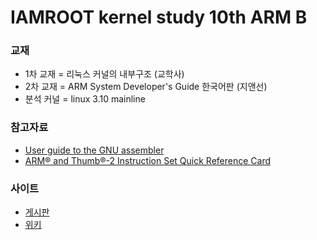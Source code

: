 IAMROOT kernel study 10th ARM B
===============================
### 교재
  * 1차 교재 = 리눅스 커널의 내부구조 (교학사)
  * 2차 교재 = ARM System Developer's Guide 한국어판 (지앤선)
  * 분석 커널 = linux 3.10 mainline

### 참고자료
  * [User guide to the GNU assembler](http://sourceware.org/binutils/docs/as/)
  * [ARM® and Thumb®-2 Instruction Set Quick Reference Card](http://infocenter.arm.com/help/topic/com.arm.doc.qrc0001l/QRC0001_UAL.pdf)

### 사이트
  * [게시판](http://www.iamroot.org/xe/Kernel_10_ARM)
  * [위키](http://iamroot.org/wiki/doku.php?id=스터디:kernel_스터디_10차_arm_b)
